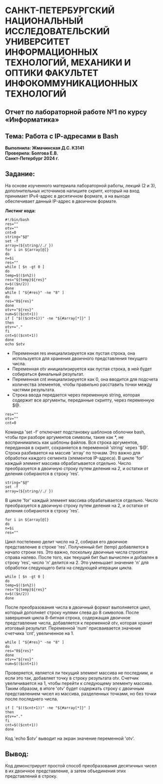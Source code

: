 # САНКТ-ПЕТЕРБУРГСКИЙ НАЦИОНАЛЬНЫЙ ИССЛЕДОВАТЕЛЬСКИЙ УНИВЕРСИТЕТ ИНФОРМАЦИОННЫХ ТЕХНОЛОГИЙ, МЕХАНИКИ И ОПТИКИ ФАКУЛЬТЕТ ИНФОКОММУНИКАЦИОННЫХ ТЕХНОЛОГИЙ
## Отчет по лабораторной работе №1 по курсу «Информатика» 
## Тема: Работа с IP-aдресами в Bash
**Выполнила: Жмачинская Д.С. К3141**                                                                                                                                               
**Проверила: Болгова Е.В.**                                                                                                                                                
**Санкт-Петербург 2024 г.**                                                                                                                 

## Задание:
На основе изученного материала лабораторной работы, лекций (2 и 3), дополнительных источников напишите скрипт, который на вход принимает IPv4-адрес в десятичном формате, а на выходе обеспечивает данный IP-адрес в двоичном формате.

**Листинг кода:**

```
#!/bin/bash
res=""
otv=""
cnt=0
string="$@"
set -f
array=(${string//./ })
for i in ${array[@]}
do 
n=$i
res=""
while [ $n -gt 0 ]
do
temp=$(($n%2))
res="${temp}${res}"
n=$(($n/2))
done
while [ "${#res}" -ne "8" ]
do
res="0${res}"
done
otv+="${res}"
num=$(($cnt+1))
if [ "$(($cnt+1))" -ne "${#array[*]}" ]
then
otv+="."
fi
cnt=$(($cnt+1))
done
echo $otv
```

- Переменная res инициализируется как пустая строка, она используется для хранения двоичного представления текущего числа.
- Переменная otv инициализируется как пустая строка, в ней будет собираться финальный результат.
- Переменная cnt инициализируется как 0, она вводится для подсчета количества элементов, чтобы правильно расставить точки между частями результата.
- Строка ввода передается через переменную string, которая содержит все аргументы, переданные скрипту, через переменную $@.
```
res=""
otv=""
cnt=0
```
Команда 'set -f' отключает подстановку шаблонов оболочки bash, чтобы при разборе аргументов символы, такие как *, не воспринимались как шаблоны файлов.
Вся строка аргументов, переданная в скрипт, сохраняется в переменной 'string' через '$@'. Строка разбивается на массив 'array' по точкам. Это важно для обработки каждого сегмента (элементов IP-адреса). В цикле 'for' каждый элемент массива обрабатывается отдельно. Число преобразуется в двоичную строку путем деления на 2, и остатки от деления собираются в строку 'res'.
```
string="$@"
set -f
array=(${string//./ })
```
В цикле 'for' каждый элемент массива обрабатывается отдельно. Число преобразуется в двоичную строку путем деления на 2, и остатки от деления собираются в строку 'res'.
```
for i in ${array[@]}
do 
n=$i
res=""
```
Цикл постепенно делит число на 2, собирая его двоичное представление в строке 'res'. Полученный бит (temp) добавляется в начало строки res. Это важно, поскольку двоичные числа строятся справа налево. После того, как текущий бит был вычислен и добавлен в строку 'res', число 'n' делится на 2. Это уменьшает значение 'n' для обработки следующего бита на следующей итерации цикла.
```
while [ $n -gt 0 ]
do
temp=$(($n%2))
res="${temp}${res}"
n=$(($n/2))
done
```
После преобразования числа в двоичный формат выполняется цикл, который дополняет строку нулями слева до 8 символов. После завершения цикла 8-битная строка, содержащая двоичное представление числа, добавляется к переменной otv, которая хранит итоговый результат. Переменной 'num' присваивается значение счетчика 'cnt', увеличенное на 1.
```
while [ "${#res}" -ne "8" ]
do
res="0${res}"
done
otv+="${res}"
num=$(($cnt+1))
```
Проверяется, является ли текущий элемент массива не последним, и если это так, добавляет точку в строку результата otv. Счетчик увеличивается на 1, чтобы перейти к следующему элементу массива. Таким образом, в итоге 'otv' будет содержать строку с двоичным представлением чисел из массива, разделенных точками, но без точки после последнего числа.
```
if [ "$(($cnt+1))" -ne "${#array[*]}" ]
then
otv+="."
fi
cnt=$(($cnt+1))
done
```
Код 'echo $otv' выводит на экран значение переменной 'otv'.


## Вывод:
Код демонстрирует простой способ преобразования десятичных чисел в их двоичное представление, а затем объединения этих представлений в строку. 

